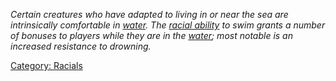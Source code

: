 *Certain creatures who have adapted to living in or near the sea are
intrinsically comfortable in [water](Water_Terrain "wikilink"). The
[racial ability](:Category:_Racials "wikilink") to swim grants a number
of bonuses to players while they are in the
[water](Water_Terrain "wikilink"); most notable is an increased
resistance to drowning.*

[Category: Racials](Category:_Racials "wikilink")
